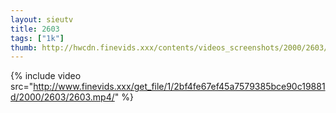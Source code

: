 ```yaml
--- 
layout: sieutv
title: 2603
tags: ["1k"]
thumb: http://hwcdn.finevids.xxx/contents/videos_screenshots/2000/2603/preview.mp4.jpg
---
```

{% include video src="http://www.finevids.xxx/get_file/1/2bf4fe67ef45a7579385bce90c19881d/2000/2603/2603.mp4/" %} 
